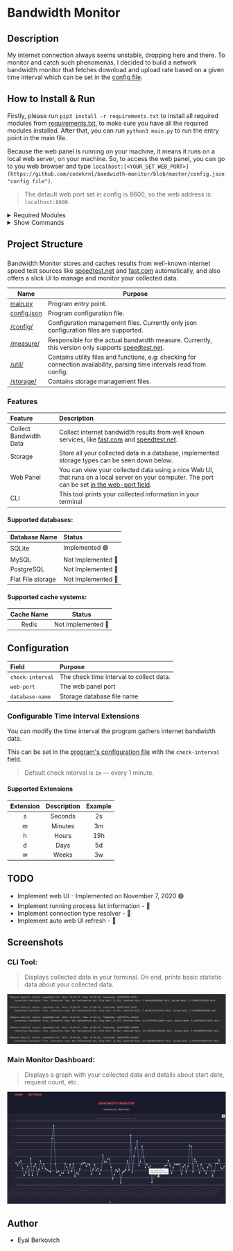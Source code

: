 
# Bandwidth Monitor    
## Description
My internet connection always seems unstable, dropping here and there. To monitor and catch such phenomenas, I decided to build a network bandwidth monitor that fetches download and upload rate based on a given time interval which can be set in the [config file](https://github.com/codekrnl/bandwidth-monitor/blob/master/config.json "config file").     

## How to Install & Run
Firstly, please run `pip3 install -r requirements.txt` to install all required modules from [requirements.txt](https://github.com/codekrnl/bandwidth-monitor/blob/master/requirements.txt), to make sure you have all the required modules installed.
After that, you can run `python3 main.py` to run the entry point in the main file.

Because the web panel is running on your machine, it means it runs on a local web server, on your machine. So, to access the web panel, you can go to you web browser and type `localhost:[<YOUR_SET_WEB_PORT>](https://github.com/codekrnl/bandwidth-monitor/blob/master/config.json "config file")`.
> The default web port set in config is 8600, so the web address is: `localhost:8600`.

<details>

<summary>Required Modules</summary>

> Use `pip3 install -r requirements.txt` to easily install these modules.

- speedtest-cli
- redis
- psutil
- flask

</details>

<details>

<summary>Show Commands</summary>

- `pip3 install -r requirements.txt` — To install all required modules from [requirements.txt](https://github.com/codekrnl/bandwidth-monitor/blob/master/requirements.txt).

- `python3 main.py` — To run program.

</details>

 ## Project Structure 
 ### 
 Bandwidth Monitor stores and caches results from well-known internet speed test sources like [speedtest.net](https://www.speedtest.net/ "speedtest.net") and [fast.com](http://fast.com "fast.com") automatically, and also offers a slick UI to manage and monitor your collected data.    

| Name | Purpose |  
|--|--|  
| [main.py](https://github.com/codekrnl/bandwidth-monitor/blob/master/main.py) | Program entry point. | 
| [config.json](https://github.com/codekrnl/bandwidth-monitor/blob/master/config.json) | Program configuration file. |  
| [/config/](https://github.com/codekrnl/bandwidth-monitor/tree/master/config) | Configuration management files. Currently only json configuration files are supported. |  
| [/measure/](https://github.com/codekrnl/bandwidth-monitor/tree/master/measure) | Responsible for the actual bandwidth measure. Currently, this version only supports [speedtest.net](https://www.speedtest.net/). |  
| [/util/](https://github.com/codekrnl/bandwidth-monitor/tree/master/util) | Contains utility files and functions, e.g: checking for connection availability, parsing time intervals read from config. |  
| [/storage/](https://github.com/codekrnl/bandwidth-monitor/tree/master/storage) | Contains storage management files. |  
 
### Features
|Feature | Description  |
|:--|:--|
| Collect Bandwidth Data | Collect internet bandwidth results from well known services, like [fast.com](https://fast.com/) and [speedtest.net](https://speedtest.net/). |
| Storage | Store all your collected data in a database, implemented storage types can be seen down below. |
| Web Panel | You can view your collected data using a nice Web UI, that runs on a local server on your computer. The port can be set [in the web-port field](https://github.com/codekrnl/bandwidth-monitor/blob/master/config.json). |
| CLI | This tool prints your collected information in your terminal |


#### Supported databases:    
|  Database Name  |      Status      |
|:----------------|:----------------|
|     SQLite      |  Implemented 🟢  |
|      MySQL      |Not Implemented 🔴|
|   PostgreSQL    |Not Implemented 🔴|
|Flat File storage|Not Implemented 🔴|

 #### Supported cache systems:    
 | Cache Name |      Status     |
 |:-------------:|:---------------:| 
 |     Redis    | Not Implemented 🔴 |    

## Configuration

| Field | Purpose | 
|:--|:--|
| `check-interval` | The check time interval to collect data. |
| `web-port` 	   | The web panel port |
|`database-name`   | Storage database file name |

### Configurable Time Interval Extensions
You can modify the time interval the program gathers internet bandwidth data.

This can be set in the [program's configuration file](https://github.com/codekrnl/bandwidth-monitor/blob/master/config.json) with the `check-interval` field.

> Default check interval is `1m` — every 1 minute.

#### Supported Extensions

| Extension | Description | Example | 
|:---------:|:-----------:|:-------:| 
|     s     |   Seconds   |    2s   | 
|     m     |   Minutes   |    3m   | 
|     h     |    Hours    |   19h   | 
|     d     |     Days    |    5d   | 
|     w     |    Weeks    |    3w   |   

 ## TODO  
* Implement web UI - Implemented on November 7, 2020 🟢  
* Implement running process list information - 🔴
* Implement connection type resolver - 🔴
* Implement auto web UI refresh - 🔴

## Screenshots    
### CLI Tool: 
> Displays collected data in your terminal. On end, prints basic statistic data about your collected data.

![CLI Tool](https://github.com/codekrnl/bandwidth-monitor/blob/master/screenshots/cli-monitor.png?raw=true)

### Main Monitor Dashboard:
> Displays a graph with your collected data and details about start date, request count, etc.

![Main dashboard](https://github.com/codekrnl/bandwidth-monitor/blob/master/screenshots/bandwidth-monitor-ui.png?raw=true)

## Author
* Eyal Berkovich
